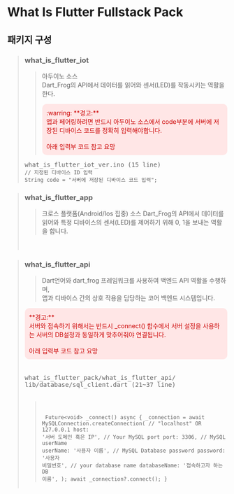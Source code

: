 What Is Flutter Fullstack Pack
===

패키지 구성
---
> ### what_is_flutter_iot
>> 아두이노 소스 <br>
>> Dart_Frog의 API에서 데이터를 읽어와 센서(LED)를 작동시키는 역활을 한다. <br>
>> <div style="background-color: #ffe6e6; color: #cc0000; padding: 10px; border-radius: 10px">
>> :warring: **경고:** <br>앱과 페어링하려면 반드시 아두이노 소스에서 code부분에 서버에 저장된 디바이스 코드를 정확히 입력해야합니다.<br><br>아래 입력부 코드 참고 요망
>> </div>
> <pre>what_is_flutter_iot_ver.ino (15 line)<code>
> // 지정된 디바이스 ID 입력
> String code = "서버에 저장된 디바이스 코드 입력";
> </code></pre>

> ### what_is_flutter_app
>> 크로스 플랫폼(Android/Ios 집중) 소스
>> Dart_Frog의 API에서 데이터를 읽어와 특정 디바이스의 센서(LED)를 제어하기 위해 0, 1을 보내는 역활을 합니다.
> 
>ㅤ

> ### what_is_flutter_api
>> Dart언어와 dart_frog 프레임워크를 사용하여 백엔드 API 역활을 수행하며,<br> 앱과 디바이스 간의 상호 작용을 담당하는 코어 백엔드 시스템입니다.
> 
>
> <div style="background-color: #ffe6e6; color: #cc0000; padding: 10px; border-radius: 10px">
> **경고:** <br>서버와 접속하기 위해서는 반드시 _connect() 함수에서 서버 설정을 사용하는 서버의 DB설정과 동일하게 맞추어줘야 연결됩니다.<br><br>아래 입력부 코드 참고 요망
> </div>
>ㅤ<pre>what_is_flutter_pack/what_is_flutter_api/<br>lib/database/sql_client.dart (21~37 line)
>
>><code> Future\<void> _connect() async {
    _connection = await MySQLConnection.createConnection(
      // "localhost" OR 127.0.0.1
      host: '서버 도메인 혹은 IP',
      // Your MySQL port
      port: 3306,
      // MySQL userName
      userName: '사용자 이름',
      // MySQL Database password
      password: '사용자 비밀번호',
      // your database name
      databaseName: '접속하고자 하는 DB 이름',
    );
    await _connection?.connect();
  }
></code></pre>
